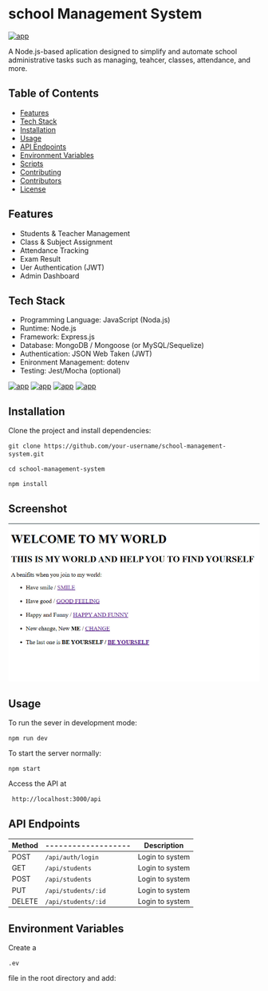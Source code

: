 # school Management System
[![app](https://img.shields.io/badge/School_management_system-Adminstrator-green)](https://getbootstrap.com/)

A Node.js-based aplication designed to simplify and automate school administrative tasks such as managing, teahcer, classes, attendance, and more.

## Table of Contents
- [Features](https://getbootstrap.com/)
- [Tech Stack](https://getbootstrap.com/)
- [Installation](https://getbootstrap.com/)
- [Usage](https://getbootstrap.com/)
- [API Endpoints](https://getbootstrap.com/)
- [Environment Variables](https://getbootstrap.com/)
- [Scripts](https://getbootstrap.com/)
- [Contributing](https://getbootstrap.com/)
- [Contributors](https://getbootstrap.com/)
- [License](https://getbootstrap.com/)

## <i class="fa-solid fa-wallet"></i> Features

- Students & Teacher Management
- Class & Subject Assignment 
- Attendance Tracking 
- Exam Result 
- Uer Authentication (JWT)
- Admin Dashboard

## Tech Stack

- Programming Language: JavaScript (Noda.js)
- Runtime: Node.js
- Framework: Express.js
- Database: MongoDB / Mongoose (or MySQL/Sequelize)
- Authentication: JSON Web Taken (JWT)
- Enironment Management: dotenv
- Testing: Jest/Mocha (optional)

[![app](https://img.shields.io/badge/Node.js-18.x-green)](https://getbootstrap.com/) [![app](https://img.shields.io/badge/Express.js-Framework-blue)](https://getbootstrap.com/) [![app](https://img.shields.io/badge/MongoDB-Database-green)](https://getbootstrap.com/)  [![app](https://img.shields.io/badge/license-MIT-blue)](https://getbootstrap.com/) 

## Installation

Clone the project and install dependencies:
```
git clone https://github.com/your-username/school-management-system.git
```
``` 
cd school-management-system
```
```
npm install
```
## Screenshot
![Dashborad](image.png)
## Usage 
To run the sever in development mode:
```
npm run dev
```
To start the server normally:
```
npm start
```
Access the API at
```
 http://localhost:3000/api
 ```
 ## API Endpoints
| Method |-------------------| Description     |
|--------|-------------------|-----------------|
| POST   |`/api/auth/login`  | Login to system |
| GET    |`/api/students`    | Login to system |
| POST   |`/api/students`    | Login to system |
| PUT    |`/api/students/:id`| Login to system |
| DELETE |`/api/students/:id`| Login to system |

## Environment Variables

Create a 
```
.ev 
```
file in the root directory and add:
